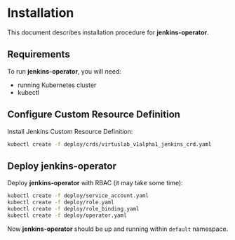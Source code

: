 # Installation

This document describes installation procedure for **jenkins-operator**.

## Requirements
 
To run **jenkins-operator**, you will need:
- running Kubernetes cluster
- kubectl

## Configure Custom Resource Definition 

Install Jenkins Custom Resource Definition:

```bash
kubectl create -f deploy/crds/virtuslab_v1alpha1_jenkins_crd.yaml
```

## Deploy jenkins-operator

Deploy **jenkins-operator** with RBAC (it may take some time):

```bash
kubectl create -f deploy/service_account.yaml
kubectl create -f deploy/role.yaml
kubectl create -f deploy/role_binding.yaml
kubectl create -f deploy/operator.yaml
```

Now **jenkins-operator** should be up and running within `default` namespace.




